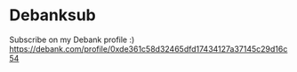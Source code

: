# Debanksub
Subscribe on my Debank profile :)
https://debank.com/profile/0xde361c58d32465dfd17434127a37145c29d16c54
